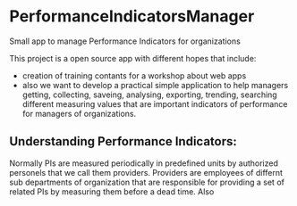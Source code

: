 # PerformanceIndicatorsManager
Small app to manage Performance Indicators for organizations 

This project is a open source app with different hopes that include: 
  - creation of training contants for a workshop about web apps 
  - also we want to develop a practical simple application to help managers getting, collecting, saveing, analysing, exporting, trending, searching different measuring values that are important indicators of performance for managers of organizations.
  ## Understanding Performance Indicators:
  Normally PIs are measured periodically in predefined units by authorized personels that we call them providers. Providers are employees of differnt sub departments of organization that are responsible for providing a set of related PIs by measuring them before a dead time. Also 
